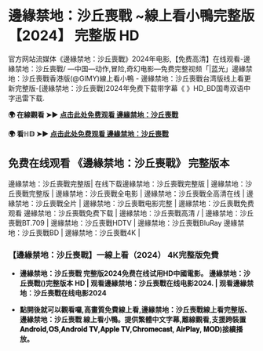 # 邊緣禁地：沙丘喪戰 ~線上看小鴨完整版【2024】 完整版 HD
官方网站流媒体《邊緣禁地：沙丘喪戰》2024年电影,【免费高清】在线观看-邊緣禁地：沙丘喪戰/ —中国—动作,冒险,奇幻电影—免费完整视频「|蓝光」邊緣禁地：沙丘喪戰香港版(@GIMY)線上看小鴨 - 邊緣禁地：沙丘喪戰台湾版线上看更新完整版-[邊緣禁地：沙丘喪戰]2024年免费下载带字幕《 》HD_BD国粤双语中字迅雷下载.

**🌍 在線觀看 ➤► [点击此处免费观看 邊緣禁地：沙丘喪戰](https://weflix.cloud/zh/movie/365177/borderlands-gityawzh)**

**🌍 看ℍ𝔻 ➤► [点击此处免费观看 邊緣禁地：沙丘喪戰](https://weflix.cloud/zh/movie/365177/borderlands-gityawzh)**

## 免费在线观看 《邊緣禁地：沙丘喪戰》 完整版本
邊緣禁地：沙丘喪戰完整版| 在线下载邊緣禁地：沙丘喪戰完整版 | 邊緣禁地：沙丘喪戰完整版 | 邊緣禁地：沙丘喪戰全电影 | 邊緣禁地：沙丘喪戰全高清在线 | 邊緣禁地：沙丘喪戰全片 | 邊緣禁地：沙丘喪戰电影完整 | 邊緣禁地：沙丘喪戰免费观看 邊緣禁地：沙丘喪戰免费下载 | 邊緣禁地：沙丘喪戰高清 / | 邊緣禁地：沙丘喪戰BT.709 | 邊緣禁地：沙丘喪戰HDTV | 邊緣禁地：沙丘喪戰BluRay 邊緣禁地：沙丘喪戰BD | 邊緣禁地：沙丘喪戰4K |

### 【邊緣禁地：沙丘喪戰】一線上看（2024） 4K完整版免費

- **邊緣禁地：沙丘喪戰 完整版2024免费在线试用HD中國電影。 邊緣禁地：沙丘喪戰()完整版本 HD | 观看邊緣禁地：沙丘喪戰在线电影2024. | 观看邊緣禁地：沙丘喪戰在线电影2024**

- **點開後就可以觀看囉,高畫質免費線上看,邊緣禁地：沙丘喪戰線上看完整版、邊緣禁地：沙丘喪戰 線上看小鴨。提供繁體中文字幕,離線觀看,支援跨裝置𝐀𝐧𝐝𝐫𝐨𝐢𝐝,𝐎𝐒,𝐀𝐧𝐝𝐫𝐨𝐢𝐝 𝐓𝐕,𝐀𝐩𝐩𝐥𝐞 𝐓𝐕,𝐂𝐡𝐫𝐨𝐦𝐞𝐜𝐚𝐬𝐭, 𝐀𝐢𝐫𝐏𝐥𝐚𝐲, 𝐌𝐎𝐃)接續播放。**
